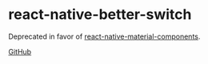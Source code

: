 # react-native-better-switch

Deprecated in favor of [react-native-material-components](https://www.npmjs.com/package/react-native-material-components).

[GitHub](https://github.com/caiopo/react-native-material-components)
